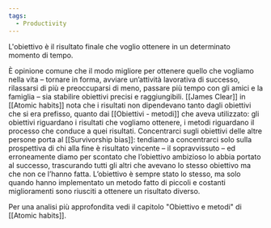 ```yaml
---
tags:
  - Productivity
---
```



L'obiettivo è il risultato finale che voglio ottenere in un determinato momento di tempo.

È opinione comune che il modo migliore per ottenere quello che vogliamo nella vita – tornare in forma, avviare un’attività lavorativa di successo, rilassarsi di più e preoccuparsi di meno, passare più tempo con gli amici e la famiglia – sia stabilire obiettivi precisi e raggiungibili. 
[[James Clear]] in [[Atomic habits]] nota che i risultati non dipendevano tanto dagli obiettivi che si era prefisso, quanto dai [[Obiettivi - metodi]] che aveva utilizzato: gli obiettivi riguardano i risultati che vogliamo ottenere, i metodi riguardano il processo che conduce a quei risultati.
Concentrarci sugli obiettivi delle altre persone porta al [[Survivorship bias]]: tendiamo a concentrarci solo sulla prospettiva di chi alla fine è risultato vincente – il sopravvissuto – ed erroneamente diamo per scontato che l’obiettivo ambizioso lo abbia portato al successo, trascurando tutti gli altri che avevano lo stesso obiettivo ma che non ce l’hanno fatta. L’obiettivo è sempre stato lo stesso, ma solo quando hanno implementato un metodo fatto di piccoli e costanti miglioramenti sono riusciti a ottenere un risultato diverso.

Per una analisi più approfondita vedi il capitolo "Obiettivo e metodi" di [[Atomic habits]].